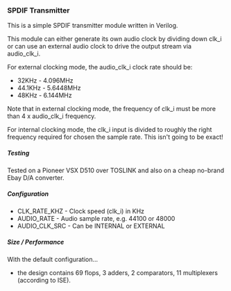 ### SPDIF Transmitter

This is a simple SPDIF transmitter module written in Verilog.

This module can either generate its own audio clock by dividing down clk_i or can use an external audio clock to drive the output stream via audio_clk_i.

For external clocking mode, the audio_clk_i clock rate should be:
* 32KHz - 4.096MHz
* 44.1KHz - 5.6448MHz
* 48KHz - 6.144MHz

Note that in external clocking mode, the frequency of clk_i must be more than 4 x audio_clk_i frequency.

For internal clocking mode, the clk_i input is divided to roughly the right frequency required for chosen the sample rate. This isn't going to be exact!

##### Testing

Tested on a Pioneer VSX D510 over TOSLINK and also on a cheap no-brand Ebay D/A converter.

##### Configuration

* CLK_RATE_KHZ - Clock speed (clk_i) in KHz
* AUDIO_RATE - Audio sample rate, e.g. 44100 or 48000
* AUDIO_CLK_SRC - Can be INTERNAL or EXTERNAL

##### Size / Performance

With the default configuration...
* the design contains 69 flops, 3 adders, 2 comparators, 11 multiplexers (according to ISE).
